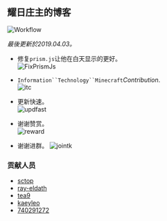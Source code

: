 ## 耀日庄主的博客
![Workflow](https://img.shields.io/badge/Workflow-activating-brightgreen.svg)  
  
*最後更新於2019.04.03。*  
  
- 修复`prism.js`让他在白天显示的更好。   
![FixPrismJs](https://github.com/sunbossrs/sunbossrs.github.io/raw/master/assets/img_rm/codehl20180707.png)  
   
- `Information``Technology``Minecraft`*Contribution*.   
![itc](https://github.com/sunbossrs/sunbossrs.github.io/raw/master/assets/img_rm/infotechmc.png)

- 更新快速。  
![updfast](https://github.com/sunbossrs/sunbossrs.github.io/raw/master/assets/img_rm/useupd.png)  

- 谢谢赞赏。  
![reward](https://github.com/sunbossrs/sunbossrs.github.io/raw/master/assets/img_rm/qrcode-reward.png)

- 谢谢进群。
![jointk](https://github.com/sunbossrs/sunbossrs.github.io/raw/master/assets/img_rm/qrcode-tkgroup.png)

### 贡献人员
- [sctop](https://github.com/sctop)  
- [ray-eldath](https://github.com/ray-eldath)  
- [tea9](https://github.com/tea9)  
- [kaeyleo](https://github.com/kaeyleo)  
- [740291272](https://github.com/740291272)
